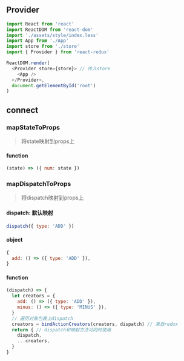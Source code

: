 ## Provider

```js
import React from 'react'
import ReactDOM from 'react-dom'
import './assets/style/index.less'
import App from './App'
import store from './store'
import { Provider } from 'react-redux'

ReactDOM.render(
  <Provider store={store}> // 传入store
    <App />
  </Provider>,
  document.getElementById('root')
)
```



## connect

### mapStateToProps

> 将state映射到props上

#### function

```js
(state) => ({ num: state })
```

### mapDispatchToProps

> 将dispatch映射到props上

#### dispatch: 默认映射

```js
dispatch({ type: 'ADD' })
```

#### object

```js
{
  add: () => ({ type: 'ADD' }),
}
```

#### function

```js
(dispatch) => {
  let creators = {
    add: () => ({ type: 'ADD' }),
    minus: () => ({ type: 'MINUS' }),
  }
  // 遍历对象包裹上dispatch
  creators = bindActionCreators(creators, dispatch) // 来自redux
  return { // dispatch和映射方法可同时使用
    dispatch, 
    ...creators,
  }
}
```




